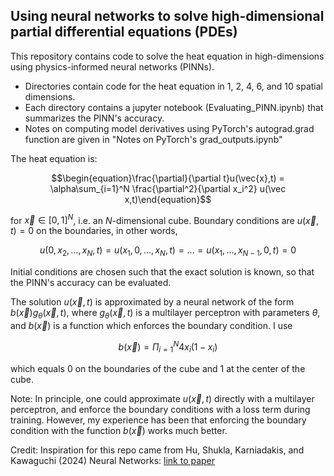 ## Using neural networks to solve high-dimensional partial differential equations (PDEs)

This repository contains code to solve the heat equation in high-dimensions using physics-informed neural networks (PINNs).

* Directories contain code for the heat equation in 1, 2, 4, 6, and 10 spatial dimensions.
* Each directory contains a jupyter notebook (Evaluating_PINN.ipynb) that summarizes the PINN's accuracy.
* Notes on computing model derivatives using PyTorch's autograd.grad function are given in "Notes on PyTorch's grad_outputs.ipynb"

The heat equation is:

$$\begin{equation}\frac{\partial}{\partial t}u(\vec{x},t) = \alpha\sum_{i=1}^N \frac{\partial^2}{\partial x_i^2} u(\vec x,t)\end{equation}$$

for $\vec x \in [0,1]^N$, i.e. an $N$-dimensional cube. Boundary conditions are $u(\vec x,t)=0$ on the boundaries, in other words,

$$u(0,x_2,...,x_N,t)=u(x_1,0,...,x_N,t)=...=u(x_1,...,x_{N-1},0,t)=0$$

Initial conditions are chosen such that the exact solution is known, so that the PINN's accuracy can be evaluated.

The solution $u(\vec x,t)$ is approximated by a neural network of the form $b(\vec x)g_\theta(\vec x,t)$, where $g_\theta(\vec x,t)$ is a multilayer perceptron with parameters $\theta$, and $b(\vec x)$ is a function which enforces the boundary condition. I use

$$b(\vec x)=\Pi_{i=1}^N4x_i(1-x_i)$$

which equals 0 on the boundaries of the cube and 1 at the center of the cube.



Note: In principle, one could approximate $u(\vec x,t)$ directly with a multilayer perceptron, and enforce the boundary conditions with a loss term during training. However, my experience has been that enforcing the boundary condition with the function $b(\vec x)$ works much better.

Credit: Inspiration for this repo came from Hu, Shukla, Karniadakis, and Kawaguchi (2024) Neural Networks: [link to paper](https://www.sciencedirect.com/science/article/pii/S0893608024002934)